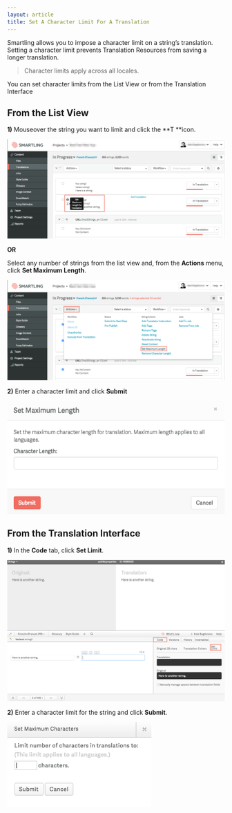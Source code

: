 ```yaml
---
layout: article
title: Set A Character Limit For A Translation
---
```



Smartling allows you to impose a character limit on a string’s translation. Setting a character limit prevents Translation Resources from saving a longer translation.

> Character limits apply across all locales.

You can set character limits from the List View or from the Translation Interface

## From the List View

**1)** Mouseover the string you want to limit and click the **T&nbsp;**icon.

![](/uploads/versions/setcharacterlimit1---x----1226-560x---.png)

**OR**

Select any number of strings from the list view and, from the **Actions** menu, click **Set Maximum Length**.

![](/uploads/versions/setcharacterlimit---x----1228-565x---.png)

**2)** Enter a character limit and click **Submit**

![small](/uploads/versions/characterlimit3---x----573-298x---.png)

## From the Translation Interface

**1)** In the **Code** tab, click **Set Limit**.

![](/uploads/versions/characterlimit4---x----1181-768x---.png)

**2)** Enter a character limit for the string and click **Submit**.

![](/uploads/versions/characterlimit5---x----334-197x---.png)

